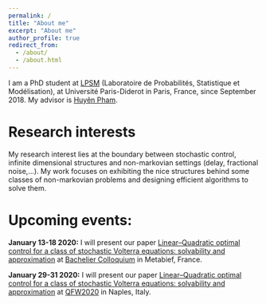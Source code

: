 ```yaml
---
permalink: /
title: "About me"
excerpt: "About me"
author_profile: true
redirect_from: 
  - /about/
  - /about.html
---
```


I am a PhD student at [LPSM](https://www.lpsm.paris/) (Laboratoire de Probabilités, Statistique et Modélisation), at Université Paris-Diderot in Paris, France, since September 2018. My advisor is [Huyên Pham](https://sites.google.com/site/phamxuanhuyen/).

Research interests
======
My research interest lies at the boundary between stochastic control, infinite dimensional structures and non-markovian settings (delay, fractional noise,...). My work focuses on exhibiting the nice structures behind some classes of non-markovian problems and designing efficient algorithms to solve them.

Upcoming events:
======
**January 13-18 2020:** I will present our paper [Linear–Quadratic optimal control for a class of stochastic Volterra equations: solvability and approximation](https://arxiv.org/abs/1911.01900) at [Bachelier Colloquium](http://ykabanov.perso.math.cnrs.fr/Bachelier2020/programmes%20angl/programme2_B3_ang.html) in Metabief, France.

**January 29-31 2020:** I will present our paper [Linear–Quadratic optimal control for a class of stochastic Volterra equations: solvability and approximation](https://arxiv.org/abs/1911.01900) at [QFW2020](http://qfw2020.uniparthenope.it/) in Naples, Italy.
